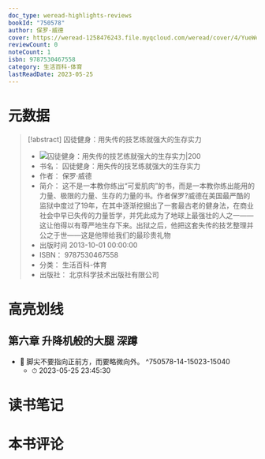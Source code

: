 ```yaml
---
doc_type: weread-highlights-reviews
bookId: "750578"
author: 保罗·威德
cover: https://weread-1258476243.file.myqcloud.com/weread/cover/4/YueWen_750578/t7_YueWen_750578.jpg
reviewCount: 0
noteCount: 1
isbn: 9787530467558
category: 生活百科-体育
lastReadDate: 2023-05-25
---
```

# 元数据
> [!abstract] 囚徒健身：用失传的技艺练就强大的生存实力
> - ![ 囚徒健身：用失传的技艺练就强大的生存实力|200](https://weread-1258476243.file.myqcloud.com/weread/cover/4/YueWen_750578/t7_YueWen_750578.jpg)
> - 书名： 囚徒健身：用失传的技艺练就强大的生存实力
> - 作者： 保罗·威德
> - 简介： 这不是一本教你练出“可爱肌肉”的书，而是一本教你练出能用的力量、极限的力量、生存的力量的书。作者保罗?威德在美国最严酷的监狱中度过了19年，在其中逐渐挖掘出了一套最古老的健身法，在商业社会中早已失传的力量哲学，并凭此成为了地球上最强壮的人之一——这让他得以有尊严地生存下来。出狱之后，他把这套失传的技艺整理并公之于世——这是他带给我们的最珍贵礼物
> - 出版时间 2013-10-01 00:00:00
> - ISBN： 9787530467558
> - 分类： 生活百科-体育
> - 出版社： 北京科学技术出版社有限公司

# 高亮划线

## 第六章 升降机般的大腿 深蹲


- 📌 脚尖不要指向正前方，而要略微向外。 ^750578-14-15023-15040
    - ⏱ 2023-05-25 23:45:30 
# 读书笔记

# 本书评论

